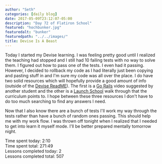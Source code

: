 ```yaml
---
author: "Seth"
categories: [daily blog]
date: 2017-05-09T23:12:07-05:00
description: "Day 72 of Flatiron School"
featured: "hochbunker.jpg"
featuredalt: "bunker"
featuredpath: "../../images/"
title: Devise Is A Beast
---
```


Today I started my Devise learning. I was feeling pretty good until I realized the teaching had stopped and I still had 10 failing tests with no way to solve them. I figured out how to pass one of the tests. I even had it passing. However, I decided to rollback my code as I had literally just been copying and pasting stuff in and I'm sure my code was all over the place. I do have two solid resources which will hopefully provide a good amount of info (outside of the [Devise ReadME][1]). The first is a [Go Rails][2] video suggested by another student and the other is a [Launch School][3] walk through that the curriculum points to. I hope between these three resources I don't have to do too much searching to find any answers I need.

Now that I also know there are a bunch of tests I'll work my way through the tests rather than have a bunch of random ones passing. This should help me with my work flow. I was thrown off tonight when I realized that I needed to get into learn it myself mode. I'll be better prepared mentally tomorrow night.

Time spent today: 2:10  
Time spent total: 271:49  
Lessons completed today: 2  
Lessons completed total: 507

  [1]:http://devise.plataformatec.com.br/
  [2]:https://gorails.com/episodes/user-authentication-with-devise
  [3]:https://launchschool.com/blog/how-to-use-devise-in-rails-for-authentication
